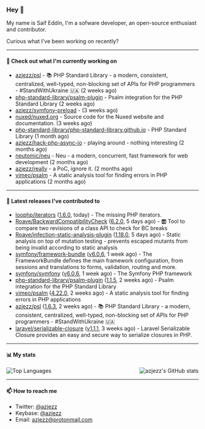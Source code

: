 ### Hey 👋

My name is Saif Eddin, I'm a sofware developer, an open-source enthusiast and contributor.

Curious what I've been working on recently?

---

#### 👷 Check out what I'm currently working on

- [azjezz/psl](https://github.com/azjezz/psl) - 📚 PHP Standard Library - a modern, consistent, centralized, well-typed, non-blocking set of APIs for PHP programmers - #StandWithUkraine 🇺🇦 (2 weeks ago)
- [php-standard-library/psalm-plugin](https://github.com/php-standard-library/psalm-plugin) - Psalm integration for the PHP Standard Library (2 weeks ago)
- [azjezz/symfony-preload](https://github.com/azjezz/symfony-preload) -  (3 weeks ago)
- [nuxed/nuxed.org](https://github.com/nuxed/nuxed.org) - Source code for the Nuxed website and documentation. (3 weeks ago)
- [php-standard-library/php-standard-library.github.io](https://github.com/php-standard-library/php-standard-library.github.io) - PHP Standard Library (1 month ago)
- [azjezz/hack-php-async-io](https://github.com/azjezz/hack-php-async-io) - playing around - nothing interesting  (2 months ago)
- [neutomic/neu](https://github.com/neutomic/neu) - Neu - a modern, concurrent, fast framework for web development (2 months ago)
- [azjezz/really](https://github.com/azjezz/really) - a PoC, ignore it. (2 months ago)
- [vimeo/psalm](https://github.com/vimeo/psalm) - A static analysis tool for finding errors in PHP applications (2 months ago)

---

#### 🔭 Latest releases I've contributed to

- [loophp/iterators](https://github.com/loophp/iterators) ([1.6.0](https://github.com/loophp/iterators/releases/tag/1.6.0), today) - The missing PHP iterators.
- [Roave/BackwardCompatibilityCheck](https://github.com/Roave/BackwardCompatibilityCheck) ([6.2.0](https://github.com/Roave/BackwardCompatibilityCheck/releases/tag/6.2.0), 5 days ago) - :ab: Tool to compare two revisions of a class API to check for BC breaks
- [Roave/infection-static-analysis-plugin](https://github.com/Roave/infection-static-analysis-plugin) ([1.18.0](https://github.com/Roave/infection-static-analysis-plugin/releases/tag/1.18.0), 5 days ago) - Static analysis on top of mutation testing - prevents escaped mutants from being invalid according to static analysis
- [symfony/framework-bundle](https://github.com/symfony/framework-bundle) ([v6.0.6](https://github.com/symfony/framework-bundle/releases/tag/v6.0.6), 1 week ago) - The FrameworkBundle defines the main framework configuration, from sessions and translations to forms, validation, routing and more.
- [symfony/symfony](https://github.com/symfony/symfony) ([v6.0.6](https://github.com/symfony/symfony/releases/tag/v6.0.6), 1 week ago) - The Symfony PHP framework
- [php-standard-library/psalm-plugin](https://github.com/php-standard-library/psalm-plugin) ([1.1.5](https://github.com/php-standard-library/psalm-plugin/releases/tag/1.1.5), 2 weeks ago) - Psalm integration for the PHP Standard Library
- [vimeo/psalm](https://github.com/vimeo/psalm) ([4.22.0](https://github.com/vimeo/psalm/releases/tag/4.22.0), 2 weeks ago) - A static analysis tool for finding errors in PHP applications
- [azjezz/psl](https://github.com/azjezz/psl) ([1.6.3](https://github.com/azjezz/psl/releases/tag/1.6.3), 2 weeks ago) - 📚 PHP Standard Library - a modern, consistent, centralized, well-typed, non-blocking set of APIs for PHP programmers - #StandWithUkraine 🇺🇦
- [laravel/serializable-closure](https://github.com/laravel/serializable-closure) ([v1.1.1](https://github.com/laravel/serializable-closure/releases/tag/v1.1.1), 3 weeks ago) - Laravel Serializable Closure provides an easy and secure way to serialize closures in PHP.

---

#### 📊 My stats

<img align="right" alt="azjezz's GitHub stats" src="https://github-readme-stats.vercel.app/api?username=azjezz&count_private=1&show_icons=true&" />

![Top Languages](https://github-readme-stats.vercel.app/api/top-langs/?username=azjezz)

---

#### 📫 How to reach me

- Twitter: [@azjezz](https://twitter.com/azjezz)
- Keybase: [@azjezz](https://keybase.io/azjezz)
- Email: [azjezz@protonmail.com](mailto://azjezz@protonmail.com)

